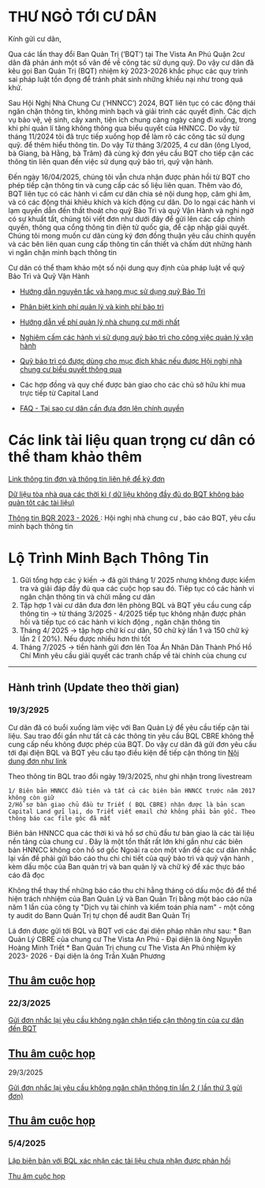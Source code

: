 # THƯ NGỎ TỚI CƯ DÂN

Kính gửi cư dân,

Qua các lần thay đổi Ban Quản Trị (‘BQT’) tại The Vista An Phú Quận 2cư dân đã phản ánh một số vân đề về công tác sử dụng quỹ. Do vậy cư dân đã kêu gọi Ban Quản Trị (BQT) nhiệm kỳ 2023-2026 khắc phục các quy trình sai pháp luật tồn đọng để tránh phát sinh những khiếu nại như trong quá khứ.

Sau Hội Nghị Nhà Chung Cư (‘HNNCC’) 2024, BQT liên tục có các động thái ngăn chặn thông tin, không minh bạch và giải trình các quyết định. Các dịch vụ bảo vệ, vệ sinh, cây xanh, tiện ích chung càng ngày càng đi xuống, trong khi phí quản lí tăng không thông qua biểu quyết của HNNCC. Do vậy từ tháng 11/2024 tôi đã trực tiếp xuống họp để làm rõ các công tác sử dụng quỹ. để  thêm hiểu thông tin. Do vậy Từ tháng 3/2025, 4 cư dân (ông Llyod, bà Giang, bà Hằng, bà Trâm) đã cùng ký đơn yêu cầu BQT cho tiếp cận các thông tin liên quan đến việc sử dụng quỹ bảo trì, quỹ vận hành.

Đến ngày 16/04/2025, chúng tôi vẫn chưa nhận được phản hồi từ BQT cho phép tiếp cận thông tin và cung cấp các số liệu liên quan. Thêm vào đó, BQT liên tục có các hành vi cấm cư dân chia sẻ nội dung họp, câm ghi âm, và có các động thái khiêu khích và kích động cư dân. Do lo ngại các hành vi lạm quyền dẫn đến thất thoát cho quỹ Bảo Trì và quỹ Vận Hành và nghi ngờ có sự khuất tất, chúng tôi viết đơn như dưới đây để gửi lên các cấp chính quyền, thông qua cổng thông tin điện tử quốc gia, để cập nhập giải quyết. Chúng tôi mong muốn cư dân cùng ký đơn đồng thuận yêu cầu chính quyền và các bên liên quan cung cấp thông tin cần thiết và chấm dứt những hành vi ngăn chặn minh bạch thông tin

Cư dân có thể tham khảo một số nội dung quy định của pháp luật về quỹ Bảo Trì và Quỹ Vận Hành 
- [Hướng dẫn nguyên tắc và hạng mục sử dụng quỹ Bảo Trì](https://thuvienphapluat.vn/phap-luat/nhung-hang-muc-nao-duoc-su-dung-quy-bao-tri-cua-chung-cu-viec-bao-tri-nha-chung-cu-thuc-hien-theo-n-27075.html)

- [Phân biệt kinh phí quản lý và kinh phí bảo trì](https://soxaydung.hochiminhcity.gov.vn/web/vi/-/phan-biet-kinh-phi-quan-ly-van-hanh-va-kinh-phi-bao-tri)
- [Hướng dẫn về phí quản lý nhà chung cư mới nhất](https://thuvienphapluat.vn/chinh-sach-phap-luat-moi/vn/ho-tro-phap-luat/tu-van-phap-luat/68639/huong-dan-ve-phi-quan-ly-nha-chung-cu-moi-nhat)
- [Nghiêm cấm các hành vi sử dụng quỹ bảo trì cho công việc quản lý vận hành](https://baochinhphu.vn/co-duoc-dung-quy-bao-tri-de-lap-camera-cho-cac-tang-chung-cu-102220909101912134.htm#:~:text=B%E1%BB%99%20X%C3%A2y%20d%E1%BB%B1ng%20tr%E1%BA%A3%20l%E1%BB%9Di,v%C3%A0%20c%C3%A1c%20m%E1%BB%A5c%20%C4%91%C3%ADch%20kh%C3%A1c%22)
- [Quỹ bảo trì có được dùng cho mục đích khác nếu được Hội nghị nhà chung cư biểu quyết thông qua](https://soxaydung.hochiminhcity.gov.vn/tuyen-dung/-/asset_publisher/hoKTpfr7khKO/content/tra-loi-cau-hoi-cua-ong-huynh-thien-bao-hoi-ve-quy-bao-tri-co-uoc-dung-cho-muc-ich-khac-neu-uoc-hoi-nghi-nha-chung-cu-bieu-quyet-thong-qua-)
- Các hợp đồng và quy chế được bàn giao cho các chủ sở hữu khi mua trực tiếp từ Capital Land
- [FAQ - Tại sao cư dân cần đưa đơn lên chính quyền ](https://github.com/thevistaanphu/BQT2023-2026/blob/main/Y%C3%8AU_C%E1%BA%A6U_MINH_B%E1%BA%A0CH_TH%C3%94NG_TIN/FAQ_%C4%90%C6%A1n%20g%E1%BB%ADi%20chinh%20quy%E1%BB%81n.md) 

# Các link tài liệu quan trọng cư dân có thể tham khảo thêm 

[Link thông tin đơn và thông tin liên hệ để ký đơn
](https://github.com/thevistaanphu/BQT2023-2026/blob/main/Y%C3%8AU_C%E1%BA%A6U_MINH_B%E1%BA%A0CH_TH%C3%94NG_TIN/LINK_QUAN_TR%E1%BB%8CNG.md)

[Dữ liệu tòa nhà qua các thời kì ( dữ liệu không đầy đủ do BQT không bảo quản tôt các tài liệu)
](https://github.com/thevistaanphu/Management_Office)

[Thông tin BQR 2023 - 2026 
](https://github.com/thevistaanphu) : Hội nghị nhà chung cư , báo cáo BQT, yêu cầu minh bạch thông tin

# Lộ Trình Minh Bạch Thông Tin

1. Gửi tổng hợp các ý kiến -> đã gửi tháng 1/ 2025 nhưng không được kiểm tra và giải đáp đầy đủ qua các cuộc họp sau đó. Tiêp tục có các hành vi ngăn chặn thông tin và chửi mắng cư dân
2. Tập hợp 1 vài cư dân đưa đơn lên phòng BQL và BQT yêu cầu cung cấp thông tin -> từ tháng 3/2025 - 4/2025 tiếp tục không nhận được phản hồi và tiếp tục có các hành vi kích động , ngăn chặn thông tin
3. Tháng 4/ 2025 -> tập hợp chữ kí cư dân, 50 chữ ký lần 1 và 150 chữ ký lần 2  ( 20%). Nếu được nhiều hơn thì tốt
4. Tháng 7/2025 -> tiền hành gửi đơn lên Tòa Án Nhân Dân Thành Phố Hồ Chí Minh yêu cầu giải quyết các tranh chấp về tài chính của chung cư


 

-----------------------------

## Hành trình (Update theo thời gian)
### 19/3/2925
Cư dân  đã có buổi xuống làm việc với Ban Quản Lý để yêu cầu tiếp cận tài liệu. Sau trao đổi gần như tất cả các thông tin yêu cầu BQL CBRE không thễ cung cấp nếu không được phép của BQT. Do vậy cư dân đã gửi đơn yêu cầu tới đại điện BQL và BQT yêu cầu tạo điều kiện để tiếp cận thông tin
[Nội dung đơn như link
](https://github.com/thevistaanphu/BQT2023-2026/blob/main/Y%C3%8AU_C%E1%BA%A6U_MINH_B%E1%BA%A0CH_TH%C3%94NG_TIN/%C4%90%C6%A1n%20y%C3%AAu%20c%E1%BA%A7u%20ti%E1%BA%BFp%20nh%E1%BA%ADn%20th%C3%B4ng%20tin%20c%E1%BB%A7a%20c%C6%B0%20d%C3%A2n_20250321_0001.pdf
)

Theo thông tin BQL trao đổi ngày 19/3/2025, như ghi nhận trong livestream

    1/ Biên bản HNNCC đầu tiên và tất cả các biên bản HNNCC trước năm 2017 không còn giữ 
    2/Hồ sơ bàn giao chủ đầu tư Triết ( BQL CBRE) nhận được là bản scan Capital Land gửi lại, do Triết viết email chứ không phải bản gốc. Theo thông báo cac file gôc đã mất

Biên bản HNNCC qua các thời kì và hồ sơ chủ đầu tư bàn giao là các tài liệu nền tảng của chung cư .  Đây là một tổn thất rất lớn khi gần như các biên bản HNNCC không còn hồ sơ gốc
Ngoài ra còn một vấn đề các  cư dân nhắc lại vấn đề phải gửi báo cáo thu chi chi tiết của quỹ bảo trì và quỹ vận hành , kèm dấu mộc của Ban quản trị và ban quản lý  và chữ ký để xác thực báo cáo đã đọc

Không thể thay thế những báo cáo thu chi hằng tháng có dấu mộc đỏ để thể hiện trách nhhiệm của Ban Quản Lý và Ban Quản Trị bằng một báo cáo nửa năm 1 lần của công ty "Dịch vụ tài chính và kiểm toán phía nam" - một công ty audit do Bann Quản Trị tự chọn để audit Ban Quản Trị 

Lá đơn được gửi tới BQL và BQT vơi các đại diện pháp nhân như sau:
    * Ban Quản Lý CBRE của chung cư The Vista An Phú - Đại diện là ông Nguyễn Hoàng Minh Triết
    * Ban Quản Trị chung cư The Vista An Phú nhiệm kỳ 2023- 2026 - Đại diện là ông Trần Xuân Phương


[Thu âm cuộc họp
](https://youtube.com/live/ltdG8IpYJZY?feature=share)
---------------------------------------
### 22/3/2025

[Gửi đơn nhắc lại yêu cầu không ngăn chặn tiếp cận thông tin của cư dân đến BQT  
](https://github.com/thevistaanphu/BQT2023-2026/blob/main/Y%C3%8AU_C%E1%BA%A6U_MINH_B%E1%BA%A0CH_TH%C3%94NG_TIN/%C4%90%C6%A0N%20NH%E1%BA%AEC%20L%E1%BA%A0I%20Y%C3%8AU%20C%E1%BA%A6U%20TI%C3%8AP%20C%E1%BA%ACN%20T%C3%80I%20LI%E1%BB%86U_20250322_0001.pd
)

[Thu âm cuộc họp](https://youtube.com/live/X0hUXIsVjWs?feature=share)
----------------------
29/3/2025

[Gửi đơn nhắc lại yêu cầu không ngăn chặn thông tin lần 2 ( lần thứ 3 gửi đơn)
](https://github.com/thevistaanphu/BQT2023-2026/blob/main/Y%C3%8AU_C%E1%BA%A6U_MINH_B%E1%BA%A0CH_TH%C3%94NG_TIN/%C4%90%E1%BB%81%20ngh%E1%BB%8B%20ti%E1%BA%BFp%20c%E1%BA%ADn%20th%C3%B4ng%20tin%20l%E1%BA%A7n%203_20250403_0001_20250403_0001.pdf
)

[Thu âm cuộc họp](https://youtube.com/live/hTFq9LmoivI?feature=share) 
-------------------------
### 5/4/2025

[Lập biên bản với BQL xác nhận các tài liệu chưa nhận được phản hồi 
](https://github.com/thevistaanphu/BQT2023-2026/blob/main/Y%C3%8AU_C%E1%BA%A6U_MINH_B%E1%BA%A0CH_TH%C3%94NG_TIN/Bi%C3%AAn%20b%E1%BA%A3n%20ghi%20nh%E1%BA%ADn%20c%C3%A1c%20t%C3%A0i%20li%E1%BB%87u%20ch%C6%B0a%20c%C3%B3%20th%C3%B4ng%20tin.pdf
)

[Thu âm cuộc họp](https://youtube.com/live/w1F3pTpA_fQ?feature=share) 
